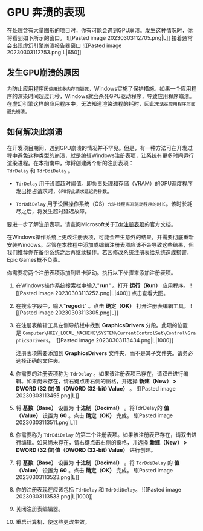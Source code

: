 
# GPU 奔溃的表现
在处理含有大量图形的项目时，你有可能会遇到GPU崩溃。发生这种情况时，你将看到如下所示的窗口。
![[Pasted image 20230303112705.png|L]]
接着通常会出现虚幻引擎崩溃报告器窗口
![[Pasted image 20230303112753.png|L|650]]


## 发生GPU崩溃的原因
为防止应用程序`因使用过多内存而锁死`，Windows实施了保护措施。如果一个应用程序的渲染时间超过几秒，Windows就会杀死GPU驱动程序，导致应用程序崩溃。在虚幻引擎这样的应用程序中，无法知道渲染进程的耗时，因此`无法在应用程序层面避免崩溃`。
## 如何解决此崩溃

在开发项目期间，遇到GPU崩溃的情况并不罕见。但是，有一种方法可在开发过程中避免这种类型的崩溃，就是编辑Windows注册表项，让系统有更多时间运行渲染进程。在本指南中，你将创建两个新的注册表项：`TdrDelay` 和 `TdrDdiDelay` 。

-   `TdrDelay` 用于设置超时阈值。即负责处理和存储（VRAM）的GPU调度程序发出抢占请求时，`GPU将此请求延迟的秒数`。
    
-   `TdrDdiDelay` 用于设置操作系统（OS）`允许线程离开驱动程序的时长`。该时长耗尽之后，将发生超时延迟故障。
    

要进一步了解注册表项，请查阅Microsoft关于[Tdr注册表项](https://docs.microsoft.com/en-us/windows-hardware/drivers/display/tdr-registry-keys)的官方文档。

在Windows操作系统上更改注册表项，可能会产生意外的结果，并需要彻底重新安装Windows。尽管在本教程中添加或编辑注册表项应该不会导致这些结果，但我们推荐你在备份系统之后再继续操作。若因修改系统注册表给系统造成损害，Epic Games概不负责。

你需要将两个注册表项添加到显卡驱动。执行以下步骤来添加注册表项。

1.  在Windows操作系统搜索栏中输入"**run**" 。打开 **运行（Run）** 应用程序。
    ![[Pasted image 20230303113252.png|L|400]]
    点击查看大图。
    
2.  在搜索字段中，输入"**regedit**" 。点击 **确定（OK）** 打开注册表编辑工具。
    ![[Pasted image 20230303113305.png|L]]
    
3.  在注册表编辑工具左侧导航栏中找到 **GraphicsDrivers** 分段。此项的位置是 `Computer\HKEY_LOCAL_MACHINE\SYSTEM\CurrentControlSet\Control\GraphicsDrivers`。
    ![[Pasted image 20230303113434.png|L|1000]]

    注册表项需要添加到 **GraphicsDrivers** 文件夹，而不是其子文件夹。请务必选择正确的文件夹。
    
4.  你需要的注册表项称为 `TdrDelay` 。如果该注册表项已存在，请双击进行编辑。如果尚未存在，请右键点击右侧的窗格，并选择 **新建（New） > DWORD (32 位)值（DWORD (32-bit) Value）** 。
![[Pasted image 20230303113455.png|L]]
5.  将 **基数（Base）** 设置为 **十进制（Decimal）** 。将TdrDelay的 **值（Value）** 设置为 **60** 。点击 **确定（OK）** 完成。
![[Pasted image 20230303113511.png|L]]
6.  你需要称为 `TdrDdiDelay` 的第二个注册表项。如果该注册表已存在，请双击进行编辑。如果尚未存在，请右键点击右侧的窗格，并选择 **新建（New） > DWORD (32 位)值（DWORD (32-bit) Value）** 进行创建。
 
7.  将 **基数（Base）** 设置为 **十进制（Decimal）** 。将 `TdrDdiDelay` 的 **值（Value）** 设置为 **60** 。点击 **确定（OK）** 完成。
    ![[Pasted image 20230303113523.png|L]]
8.  你的注册表现在应该包括 `TdrDelay` 和 `TdrDdiDelay`。
    ![[Pasted image 20230303113533.png|L|1000]]
9.  关闭注册表编辑器。 
11.  重启计算机，使这些更改生效。